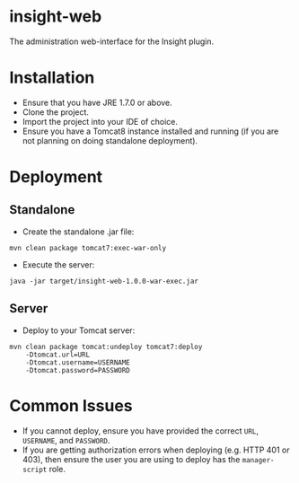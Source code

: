 insight-web
===========

The administration web-interface for the Insight plugin.

# Installation

* Ensure that you have JRE 1.7.0 or above.
* Clone the project.
* Import the project into your IDE of choice.
* Ensure you have a Tomcat8 instance installed and running (if you are not planning on doing standalone deployment).

# Deployment

## Standalone

* Create the standalone .jar file:

```
mvn clean package tomcat7:exec-war-only
```

* Execute the server:

```
java -jar target/insight-web-1.0.0-war-exec.jar
```

## Server

* Deploy to your Tomcat server:

```
mvn clean package tomcat:undeploy tomcat7:deploy
    -Dtomcat.url=URL
    -Dtomcat.username=USERNAME
    -Dtomcat.password=PASSWORD
```

# Common Issues

* If you cannot deploy, ensure you have provided the correct `URL`, `USERNAME`, and `PASSWORD`.
* If you are getting authorization errors when deploying (e.g. HTTP 401 or 403), then ensure the user you are using to deploy has the `manager-script` role.
